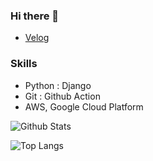### Hi there 👋
* [Velog](https://velog.io/@golony6449)

### Skills
* Python : Django
* Git : Github Action
* AWS, Google Cloud Platform

![Github Stats](https://github-readme-stats.vercel.app/api?username=golony6449&show_icons=true)

![Top Langs](https://github-readme-stats.vercel.app/api/top-langs/?username=golony6449&layout=compact&theme=dracula)



<!--
**golony6449/golony6449** is a ✨ _special_ ✨ repository because its `README.md` (this file) appears on your GitHub profile.

Here are some ideas to get you started:

- 🔭 I’m currently working on ...
- 🌱 I’m currently learning ...
- 👯 I’m looking to collaborate on ...
- 🤔 I’m looking for help with ...
- 💬 Ask me about ...
- 📫 How to reach me: ...
- 😄 Pronouns: ...
- ⚡ Fun fact: ...
-->
